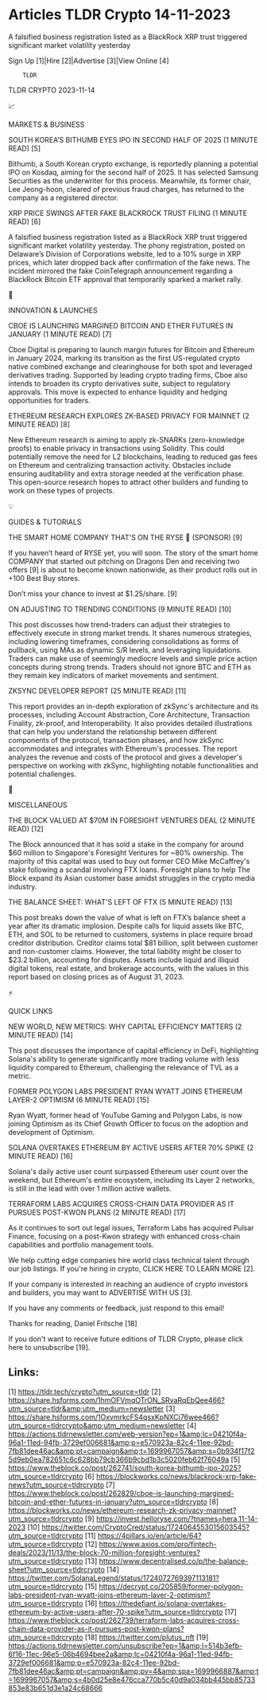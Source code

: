 # Articles TLDR Crypto 14-11-2023

A falsified business registration listed as a BlackRock XRP trust
triggered significant market volatility yesterday  

Sign Up [1]|Hire [2]|Advertise [3]|View Online [4] 

		TLDR 

TLDR CRYPTO 2023-11-14

📈 

MARKETS & BUSINESS

 SOUTH KOREA’S BITHUMB EYES IPO IN SECOND HALF OF 2025 (1 MINUTE
READ) [5] 

 Bithumb, a South Korean crypto exchange, is reportedly planning a
potential IPO on Kosdaq, aiming for the second half of 2025. It has
selected Samsung Securities as the underwriter for this process.
Meanwhile, its former chair, Lee Jeong-hoon, cleared of previous fraud
charges, has returned to the company as a registered director. 

 XRP PRICE SWINGS AFTER FAKE BLACKROCK TRUST FILING (1 MINUTE READ)
[6] 

 A falsified business registration listed as a BlackRock XRP trust
triggered significant market volatility yesterday. The phony
registration, posted on Delaware’s Division of Corporations website,
led to a 10% surge in XRP prices, which later dropped back after
confirmation of the fake news. The incident mirrored the fake
CoinTelegraph announcement regarding a BlackRock Bitcoin ETF approval
that temporarily sparked a market rally. 

🚀 

INNOVATION & LAUNCHES

 CBOE IS LAUNCHING MARGINED BITCOIN AND ETHER FUTURES IN JANUARY (1
MINUTE READ) [7] 

 Cboe Digital is preparing to launch margin futures for Bitcoin and
Ethereum in January 2024, marking its transition as the first
US-regulated crypto native combined exchange and clearinghouse for
both spot and leveraged derivatives trading. Supported by leading
crypto trading firms, Cboe also intends to broaden its crypto
derivatives suite, subject to regulatory approvals. This move is
expected to enhance liquidity and hedging opportunities for traders. 

 ETHEREUM RESEARCH EXPLORES ZK-BASED PRIVACY FOR MAINNET (2 MINUTE
READ) [8] 

 New Ethereum research is aiming to apply zk-SNARKs (zero-knowledge
proofs) to enable privacy in transactions using Solidity. This could
potentially remove the need for L2 blockchains, leading to reduced gas
fees on Ethereum and centralizing transaction activity. Obstacles
include ensuring auditability and extra storage needed at the
verification phase. This open-source research hopes to attract other
builders and funding to work on these types of projects. 

💡 

GUIDES & TUTORIALS

 THE SMART HOME COMPANY THAT'S ON THE RYSE 🚀 (SPONSOR) [9] 

 If you haven’t heard of RYSE yet, you will soon.
The story of the smart home COMPANY that started out pitching on
Dragons Den and receiving two offers [9] is about to become known
nationwide, as their product rolls out in +100 Best Buy stores.

Don’t miss your chance to invest at $1.25/share. [9]

 ON ADJUSTING TO TRENDING CONDITIONS (9 MINUTE READ) [10] 

 This post discusses how trend-traders can adjust their strategies to
effectively execute in strong market trends. It shares numerous
strategies, including lowering timeframes, considering consolidations
as forms of pullback, using MAs as dynamic S/R levels, and leveraging
liquidations. Traders can make use of seemingly mediocre levels and
simple price action concepts during strong trends. Traders should not
ignore BTC and ETH as they remain key indicators of market movements
and sentiment. 

 ZKSYNC DEVELOPER REPORT (25 MINUTE READ) [11] 

 This report provides an in-depth exploration of zkSync's architecture
and its processes, including Account Abstraction, Core Architecture,
Transaction Finality, zk-proof, and Interoperability. It also provides
detailed illustrations that can help you understand the relationship
between different components of the protocol, transaction phases, and
how zkSync accommodates and integrates with Ethereum's processes. The
report analyzes the revenue and costs of the protocol and gives a
developer's perspective on working with zkSync, highlighting notable
functionalities and potential challenges. 

🦄 

MISCELLANEOUS

 THE BLOCK VALUED AT $70M IN FORESIGHT VENTURES DEAL (2 MINUTE READ)
[12] 

 The Block announced that it has sold a stake in the company for
around $60 million to Singapore's Foresight Ventures for ~80%
ownership. The majority of this capital was used to buy out former CEO
Mike McCaffrey's stake following a scandal involving FTX loans.
Foresight plans to help The Block expand its Asian customer base
amidst struggles in the crypto media industry. 

 THE BALANCE SHEET: WHAT'S LEFT OF FTX (5 MINUTE READ) [13] 

 This post breaks down the value of what is left on FTX’s balance
sheet a year after its dramatic implosion. Despite calls for liquid
assets like BTC, ETH, and SOL to be returned to customers, systems in
place require broad creditor distribution. Creditor claims total $81
billion, split between customer and non-customer claims. However, the
total liability might be closer to $23.2 billion, accounting for
disputes. Assets include liquid and illiquid digital tokens, real
estate, and brokerage accounts, with the values in this report based
on closing prices as of August 31, 2023. 

⚡ 

QUICK LINKS

 NEW WORLD, NEW METRICS: WHY CAPITAL EFFICIENCY MATTERS (2 MINUTE
READ) [14] 

 This post discusses the importance of capital efficiency in DeFi,
highlighting Solana's ability to generate significantly more trading
volume with less liquidity compared to Ethereum, challenging the
relevance of TVL as a metric. 

 FORMER POLYGON LABS PRESIDENT RYAN WYATT JOINS ETHEREUM LAYER-2
OPTIMISM (6 MINUTE READ) [15] 

 Ryan Wyatt, former head of YouTube Gaming and Polygon Labs, is now
joining Optimism as its Chief Growth Officer to focus on the adoption
and development of Optimism. 

 SOLANA OVERTAKES ETHEREUM BY ACTIVE USERS AFTER 70% SPIKE (2 MINUTE
READ) [16] 

 Solana's daily active user count surpassed Ethereum user count over
the weekend, but Ethereum's entire ecosystem, including its Layer 2
networks, is still in the lead with over 1 million active wallets. 

 TERRAFORM LABS ACQUIRES CROSS-CHAIN DATA PROVIDER AS IT PURSUES
POST-KWON PLANS (2 MINUTE READ) [17] 

 As it continues to sort out legal issues, Terraform Labs has acquired
Pulsar Finance, focusing on a post-Kwon strategy with enhanced
cross-chain capabilities and portfolio management tools. 

 We help cutting edge companies hire world class technical talent
through our job listings. If you're hiring in crypto, CLICK HERE TO
LEARN MORE [2]. 

If your company is interested in reaching an audience of crypto
investors and builders, you may want to ADVERTISE WITH US [3]. 

If you have any comments or feedback, just respond to this email! 

Thanks for reading, 
Daniel Fritsche [18] 

If you don't want to receive future editions of TLDR Crypto,
please click here to unsubscribe [19]. 

 

Links:
------
[1] https://tldr.tech/crypto?utm_source=tldr
[2] https://share.hsforms.com/1hmOFVmqOTrON_SRvaRqEbQee466?utm_source=tldr&amp;utm_medium=newsletter
[3] https://share.hsforms.com/1OxvmrkcFS4qsxKpNXCi76wee466?utm_source=tldrcrypto&amp;utm_medium=newsletter
[4] https://actions.tldrnewsletter.com/web-version?ep=1&amp;lc=04210f4a-96a1-11ed-94fb-3729ef006681&amp;p=e570923a-82c4-11ee-92bd-7fb81dee46ac&amp;pt=campaign&amp;t=1699967057&amp;s=0b934f17f25d9eb0ea782651c6c628bb79cb366b9cbd1b3c5020feb62f76049a
[5] https://www.theblock.co/post/262741/south-korea-bithumb-ipo-2025?utm_source=tldrcrypto
[6] https://blockworks.co/news/blackrock-xrp-fake-news?utm_source=tldrcrypto
[7] https://www.theblock.co/post/262829/cboe-is-launching-margined-bitcoin-and-ether-futures-in-january?utm_source=tldrcrypto
[8] https://blockworks.co/news/ethereum-research-zk-privacy-mainnet?utm_source=tldrcrypto
[9] https://invest.helloryse.com/?tnames=hera,11-14-2023
[10] https://twitter.com/CryptoCred/status/1724064553015603545?utm_source=tldrcrypto
[11] https://4pillars.io/en/article/64?utm_source=tldrcrypto
[12] https://www.axios.com/pro/fintech-deals/2023/11/13/the-block-70-million-foresight-ventures?utm_source=tldrcrypto
[13] https://www.decentralised.co/p/the-balance-sheet?utm_source=tldrcrypto
[14] https://twitter.com/SolanaLegend/status/1724072769397113181?utm_source=tldrcrypto
[15] https://decrypt.co/205859/former-polygon-labs-president-ryan-wyatt-joins-ethereum-layer-2-optimism?utm_source=tldrcrypto
[16] https://thedefiant.io/solana-overtakes-ethereum-by-active-users-after-70-spike?utm_source=tldrcrypto
[17] https://www.theblock.co/post/262739/terraform-labs-acquires-cross-chain-data-provider-as-it-pursues-post-kwon-plans?utm_source=tldrcrypto
[18] https://twitter.com/plutus_nft
[19] https://actions.tldrnewsletter.com/unsubscribe?ep=1&amp;l=514b3efb-6f16-11ec-96e5-06b4694bee2a&amp;lc=04210f4a-96a1-11ed-94fb-3729ef006681&amp;p=e570923a-82c4-11ee-92bd-7fb81dee46ac&amp;pt=campaign&amp;pv=4&amp;spa=1699966887&amp;t=1699967057&amp;s=4b0d25e8e476cca770b5c40d9a034bb445bb85733853e83b651d3e1a24c68666